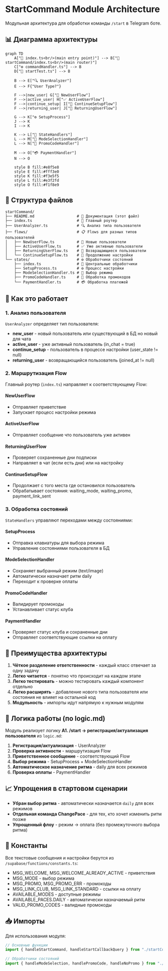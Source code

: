 # StartCommand Module Architecture

Модульная архитектура для обработки команды `/start` в Telegram боте.

## 📊 Диаграмма архитектуры

```mermaid
graph TD
    A["📱 index.ts<br/>(main entry point)"] --> B["🔄 startCommand/index.ts<br/>(main router)"]
    C["⚙️ commandHandler.ts"] --> B
    D["🧪 startTest.ts"] --> B
    
    B --> E["🔍 UserAnalyzer"]
    E --> F{"User Type?"}
    
    F -->|new_user| G["📝 NewUserFlow"]
    F -->|active_user| H["✅ ActiveUserFlow"]
    F -->|continue_setup| I["🔄 ContinueSetupFlow"]
    F -->|returning_user| J["👋 ReturningUserFlow"]
    
    G --> K["⚙️ SetupProcess"]
    J --> K
    I --> K
    
    K --> L["🎯 StateHandlers"]
    L --> M["📝 ModeSelectionHandler"]
    L --> N["🎫 PromoCodeHandler"]
    
    M --> O["💳 PaymentHandler"]
    N --> O
    
    style B fill:#e8f5e8
    style E fill:#fff3e0
    style K fill:#f3e5f5
    style L fill:#e3f2fd
    style O fill:#f1f8e9
```

## 📁 Структура файлов

```
startCommand/
├── README.md                   # 📖 Документация (этот файл)
├── index.ts                    # 🔄 Главный роутер
├── UserAnalyzer.ts             # 🔍 Анализ типа пользователя
├── flows/                      # 📋 Flows для разных типов пользователей
│   ├── NewUserFlow.ts          # 📝 Новые пользователи
│   ├── ActiveUserFlow.ts       # ✅ Уже активные пользователи
│   ├── ReturningUserFlow.ts    # 👋 Возвращающиеся пользователи
│   └── ContinueSetupFlow.ts    # 🔄 Продолжение настройки
└── states/                     # ⚙️ Обработчики состояний
    ├── index.ts                # 🎯 Центральные обработчики
    ├── SetupProcess.ts         # ⚙️ Процесс настройки
    ├── ModeSelectionHandler.ts # 📝 Выбор режима
    ├── PromoCodeHandler.ts     # 🎫 Обработка промокодов
    └── PaymentHandler.ts       # 💳 Обработка платежей
```

## 🔄 Как это работает

### 1. Анализ пользователя
`UserAnalyzer` определяет тип пользователя:
- **new_user** - новый пользователь или существующий в БД но новый для чата
- **active_user** - уже активный пользователь (in_chat = true)
- **continue_setup** - пользователь в процессе настройки (user_state != null)
- **returning_user** - возвращающийся пользователь (joined_at != null)

### 2. Маршрутизация Flow
Главный роутер (`index.ts`) направляет к соответствующему Flow:

#### NewUserFlow
- Отправляет приветствие
- Запускает процесс настройки режима

#### ActiveUserFlow  
- Отправляет сообщение что пользователь уже активен

#### ReturningUserFlow
- Проверяет сохраненные дни подписки
- Направляет в чат (если есть дни) или на настройку

#### ContinueSetupFlow
- Продолжает с того места где остановился пользователь
- Обрабатывает состояния: waiting_mode, waiting_promo, payment_link_sent

### 3. Обработка состояний
`StateHandlers` управляют переходами между состояниями:

#### SetupProcess
- Отправка клавиатуры для выбора режима
- Управление состояниями пользователя в БД

#### ModeSelectionHandler
- Сохраняет выбранный режим (text/image)
- Автоматически назначает ритм daily
- Переходит к проверке оплаты

#### PromoCodeHandler
- Валидирует промокоды
- Устанавливает статус клуба

#### PaymentHandler
- Проверяет статус клуба и сохраненные дни
- Отправляет соответствующие ссылки на оплату

## 🎯 Преимущества архитектуры

1. **Чёткое разделение ответственности** - каждый класс отвечает за одну задачу
2. **Легко читается** - понятно что происходит на каждом этапе  
3. **Легко тестировать** - можно тестировать каждый компонент отдельно
4. **Легко расширять** - добавление нового типа пользователя или состояния не влияет на остальной код
5. **Модульность** - импорты идут напрямую к нужным модулям

## 📝 Логика работы (по logic.md)

Модуль реализует логику **A1. /start → регистрация/актуализация пользователя** из `logic.md`:

1. **Регистрация/актуализация** - UserAnalyzer
2. **Проверка активности** - маршрутизация Flow  
3. **Приветственное сообщение** - соответствующий Flow
4. **Выбор режима** - SetupProcess + ModeSelectionHandler
5. **Автоматическое назначение ритма** - daily для всех режимов
6. **Проверка оплаты** - PaymentHandler

## 📈 Упрощения в стартовом сценарии

- **Убран выбор ритма** - автоматически назначается `daily` для всех режимов
- **Отдельная команда ChangePace** - для тех, кто хочет изменить ритм позже
- **Упрощенный флоу** - режим → оплата (без промежуточного выбора ритма)

## 🔧 Константы

Все текстовые сообщения и настройки берутся из `/supabase/functions/constants.ts`:
- MSG_WELCOME, MSG_WELCOME_ALREADY_ACTIVE - приветствия
- MSG_MODE - выбор режима
- MSG_PROMO, MSG_PROMO_ERR - промокоды
- MSG_LINK_CLUB, MSG_LINK_STANDARD - ссылки на оплату
- AVAILABLE_MODES - доступные режимы
- AVAILABLE_PACES.DAILY - автоматически назначаемый ритм
- VALID_PROMO_CODES - валидные промокоды

## 📥 Импорты

Для использования модуля:

```typescript
// Основные функции
import { handleStartCommand, handleStartCallbackQuery } from "./startCommand/index.ts";

// Обработчики состояний  
import { handleModeSelection, handlePromoCode, handleNoPromo } from "./startCommand/states/index.ts";
``` 